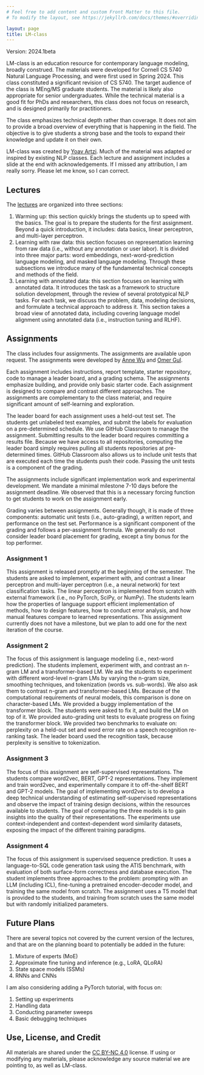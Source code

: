 ```yaml
---
# Feel free to add content and custom Front Matter to this file.
# To modify the layout, see https://jekyllrb.com/docs/themes/#overriding-theme-defaults

layout: page
title: LM-class
---
```


Version: 2024.1beta

LM-class is an education resource for contemporary language modeling, broadly construed. The materials were developed for Cornell CS 5740 Natural Language Processing, and were first used in Spring 2024. This class constituted a significant revision of CS 5740. The target audience of the class is MEng/MS graduate students. The material is likely also appropriate for senior undergraduates. While the technical material is a good fit for PhDs and researchers, this class does not focus on research, and is designed primarily for practitioners.

The class emphasizes technical depth rather than coverage. It does not aim to provide a broad overview of everything that is happening in the field. The objective is to give students a strong base and the tools to expand their knowledge and update it on their own.

LM-class was created by [Yoav Artzi](https://yoavartzi.com/). Much of the material was adapted or inspired by existing NLP classes. Each lecture and assignment includes a slide at the end with acknowledgements. If I missed any attribution, I am really sorry. Please let me know, so I can correct.

## Lectures

The [lectures](lectures) are organized into three sections:

1. Warming up: this section quickly brings the students up to speed with the basics. The goal is to prepare the students for the first assignment. Beyond a quick introduction, it includes: data basics, linear perceptron, and multi-layer perceptron.
1. Learning with raw data: this section focuses on representation learning from raw data (i.e., without any annotation or user labor). It is divided into three major parts: word embeddings, next-word-prediction language modeling, and masked language modeling. Through these subsections we introduce many of the fundamental technical concepts and methods of the field.
1. Learning with annotated data: this section focuses on learning with annotated data. It introduces the task as a framework to structure solution development, through the review of several prototypical NLP tasks. For each task, we discuss the problem, data, modeling decisions, and formulate a technical approach to address it. This section takes a broad view of annotated data, including covering language model alignment using annotated data (i.e., instruction tuning and RLHF).

## Assignments

The class includes four assignments. The assignments are available upon request. The assignments were developed by [Anne Wu](https://annshin.github.io/) and [Omer Gul](https://momergul.github.io/).

Each assignment includes instructions, report template, starter repository, code to manage a leader board, and a grading schema. The assignments emphasize building, and provide only basic starter code. Each assignment is designed to compare and contrast different approaches. The assignments are complementary to the class material, and require significant amount of self-learning and exploration.

The leader board for each assignment uses a held-out test set. The students get unlabeled test examples, and submit the labels for evaluation on a pre-determined schedule. We use GitHub Classroom to manage the assignment. Submitting results to the leader board requires committing a results file. Because we have access to all repositories, computing the leader board simply requires pulling all students repositories at pre-determined times. GitHub Classroom also allows us to include unit tests that are executed each time the students push their code. Passing the unit tests is a component of the grading.

The assignments include significant implementation work and experimental development. We mandate a minimal milestone 7-10 days before the assignment deadline. We observed that this is a necessary forcing function to get students to work on the assignment early.

Grading varies between assignments. Generally though, it is made of three components: automatic unit tests (i.e., auto-grading), a written report, and performance on the test set. Performance is a significant component of the grading and follows a per-assignment formula. We generally do not consider leader board placement for grading, except a tiny bonus for the top performer.

### Assignment 1

This assignment is released promptly at the beginning of the semester. The students are asked to implement, experiment with, and contrast a linear perceptron and multi-layer perceptron (i.e., a neural network) for text classification tasks. The linear perceptron is implemented from scratch with external framework (i.e., no PyTorch, SciPy, or NumPy). The students learn how the properties of language support efficient implementation of methods, how to design features, how to conduct error analysis, and how manual features compare to learned representations. This assignment currently does not have a milestone, but we plan to add one for the next iteration of the course.

### Assignment 2

The focus of this assignment is language modeling (i.e., next-word prediction). The students implement, experiment with, and contrast an n-gram LM and a transformer-based LM. We ask the students to experiment with different word-level n-gram LMs by varying the n-gram size, smoothing techniques, and tokenization (words vs. sub-words). We also ask them to contrast n-gram and transformer-based LMs. Because of the computational requirements of neural models, this comparison is done on character-based LMs. We provided a buggy implementation of the transformer block. The students were asked to fix it, and build the LM on top of it. We provided auto-grading unit tests to evaluate progress on fixing the transformer block. We provided two benchmarks to evaluate on: perplexity on a held-out set and word error rate on a speech recognition re-ranking task. The leader board used the recognition task, because perplexity is sensitive to tokenization.

### Assignment 3

The focus of this assignment are self-supervised representations. The students compare word2vec, BERT, GPT-2 representations. They implement and train word2vec, and experimentally compare it to off-the-shelf BERT and GPT-2 models. The goal of implementing word2vec is to develop a deep technical understanding of estimating self-supervised representations and observe the impact of training design decisions, within the resources available to students. The goal of comparing the three models is to gain insights into the quality of their representations. The experiments use context-independent and context-dependent word similarity datasets, exposing the impact of the different training paradigms.

### Assignment 4

The focus of this assignment is supervised sequence prediction. It uses a language-to-SQL code generation task using the ATIS benchmark, with evaluation of both surface-form correctness and database execution. The student implements three approaches to the problem: prompting with an LLM (including ICL), fine-tuning a pretrained encoder-decoder model, and training the same model from scratch. The assignment uses a T5 model that is provided to the students, and training from scratch uses the same model but with randomly initialized parameters.

## Future Plans

There are several topics not covered by the current version of the lectures, and that are on the planning board to potentially be added in the future:

1. Mixture of experts (MoE)
2. Approximate fine tuning and inference (e.g., LoRA, QLoRA)
3. State space models (SSMs)
4. RNNs and CNNs

I am also considering adding a PyTorch tutorial, with focus on:

1. Setting up experiments
2. Handling data
3. Conducting parameter sweeps
4. Basic debugging techniques

## Use, License, and Credit

All materials are shared under the [CC BY-NC 4.0](https://creativecommons.org/licenses/by-nc/4.0/) license. If using or modifying any materials, please acknowledge any source material we are pointing to, as well as LM-class.
